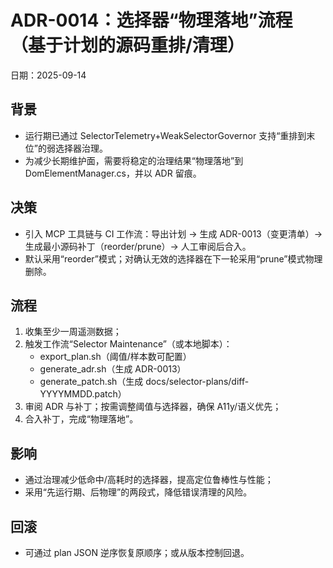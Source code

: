 # ADR-0014：选择器“物理落地”流程（基于计划的源码重排/清理）

日期：2025-09-14

## 背景
- 运行期已通过 SelectorTelemetry+WeakSelectorGovernor 支持“重排到末位”的弱选择器治理。
- 为减少长期维护面，需要将稳定的治理结果“物理落地”到 DomElementManager.cs，并以 ADR 留痕。

## 决策
- 引入 MCP 工具链与 CI 工作流：导出计划 → 生成 ADR-0013（变更清单）→ 生成最小源码补丁（reorder/prune）→ 人工审阅后合入。
- 默认采用“reorder”模式；对确认无效的选择器在下一轮采用“prune”模式物理删除。

## 流程
1. 收集至少一周遥测数据；
2. 触发工作流“Selector Maintenance”（或本地脚本）：
   - export_plan.sh（阈值/样本数可配置）
   - generate_adr.sh（生成 ADR-0013）
   - generate_patch.sh（生成 docs/selector-plans/diff-YYYYMMDD.patch）
3. 审阅 ADR 与补丁；按需调整阈值与选择器，确保 A11y/语义优先；
4. 合入补丁，完成“物理落地”。

## 影响
- 通过治理减少低命中/高耗时的选择器，提高定位鲁棒性与性能；
- 采用“先运行期、后物理”的两段式，降低错误清理的风险。

## 回滚
- 可通过 plan JSON 逆序恢复原顺序；或从版本控制回退。

